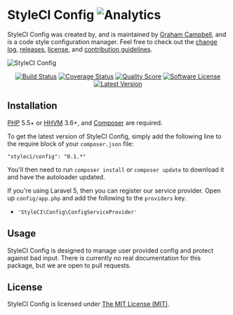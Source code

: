 # StyleCI Config ![Analytics](https://ga-beacon.appspot.com/UA-60053271-6/StyleCI/Config?pixel)


StyleCI Config was created by, and is maintained by [Graham Campbell](https://github.com/GrahamCampbell), and is a code style configuration manager. Feel free to check out the [change log](CHANGELOG.md), [releases](https://github.com/StyleCI/Config/releases), [license](LICENSE), and [contribution guidelines](CONTRIBUTING.md).

![StyleCI Config](https://cloud.githubusercontent.com/assets/2829600/6310846/0cec1374-b953-11e4-9153-aa75e1da069e.png)

<p align="center">
<a href="https://travis-ci.org/StyleCI/Config"><img src="https://img.shields.io/travis/StyleCI/Config/master.svg?style=flat-square" alt="Build Status"></img></a>
<a href="https://scrutinizer-ci.com/g/StyleCI/Config/code-structure"><img src="https://img.shields.io/scrutinizer/coverage/g/StyleCI/Config.svg?style=flat-square" alt="Coverage Status"></img></a>
<a href="https://scrutinizer-ci.com/g/StyleCI/Config"><img src="https://img.shields.io/scrutinizer/g/StyleCI/Config.svg?style=flat-square" alt="Quality Score"></img></a>
<a href="LICENSE"><img src="https://img.shields.io/badge/license-MIT-brightgreen.svg?style=flat-square" alt="Software License"></img></a>
<a href="https://github.com/StyleCI/Config/releases"><img src="https://img.shields.io/github/release/StyleCI/Config.svg?style=flat-square" alt="Latest Version"></img></a>
</p>


## Installation

[PHP](https://php.net) 5.5+ or [HHVM](http://hhvm.com) 3.6+, and [Composer](https://getcomposer.org) are required.

To get the latest version of StyleCI Config, simply add the following line to the require block of your `composer.json` file:

```
"styleci/config": "0.1.*"
```

You'll then need to run `composer install` or `composer update` to download it and have the autoloader updated.

If you're using Laravel 5, then you can register our service provider. Open up `config/app.php` and add the following to the `providers` key.

* `'StyleCI\Config\ConfigServiceProvider'`


## Usage

StyleCI Config is designed to manage user provided config and protect against bad input. There is currently no real documentation for this package, but we are open to pull requests.

## License

StyleCI Config is licensed under [The MIT License (MIT)](LICENSE).
